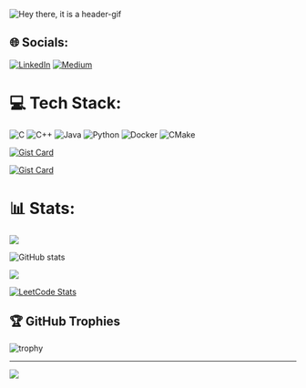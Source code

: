 
![Hey there, it is a header-gif](https://github.com/JiaChangGit/JiaChangGit/blob/main/header.gif)

## 🌐 Socials:
[![LinkedIn](https://img.shields.io/badge/LinkedIn-%230077B5.svg?logo=linkedin&logoColor=white)](https://linkedin.com/in/家菖-張-85744a301) 
[![Medium](https://img.shields.io/badge/Medium-12100E?logo=medium&logoColor=white)](https://medium.com/@xs8qw56h1)  

# 💻 Tech Stack:
![C](https://img.shields.io/badge/c-%2300599C.svg?style=for-the-badge&logo=c&logoColor=white) ![C++](https://img.shields.io/badge/c++-%2300599C.svg?style=for-the-badge&logo=c%2B%2B&logoColor=white) ![Java](https://img.shields.io/badge/java-%23ED8B00.svg?style=for-the-badge&logo=openjdk&logoColor=white) ![Python](https://img.shields.io/badge/python-3670A0?style=for-the-badge&logo=python&logoColor=ffdd54) ![Docker](https://img.shields.io/badge/docker-%230db7ed.svg?style=for-the-badge&logo=docker&logoColor=white) ![CMake](https://img.shields.io/badge/CMake-%23008FBA.svg?style=for-the-badge&logo=cmake&logoColor=white)

[![Gist Card](https://github-readme-stats.vercel.app/api/gist?id=e97ed376e25f1a5a132df4e98462fe70)](https://gist.github.com/JiaChangGit/e97ed376e25f1a5a132df4e98462fe70/)

[![Gist Card](https://github-readme-stats.vercel.app/api/gist?id=3ba794b8151e9a148b878947c074e07c)](https://gist.github.com/JiaChangGit/3ba794b8151e9a148b878947c074e07c/)

# 📊 Stats:
![](https://github-readme-stats.vercel.app/api/top-langs/?username=JiaChangGit&theme=moltack&hide_border=false&count_private=true&layout=compact)

![GitHub stats](https://github-readme-stats.vercel.app/api?username=JiaChangGit&theme=moltack&hide_border=false&include_all_commits=true&count_private=true&rank_icon=github)

![](https://github-readme-streak-stats.herokuapp.com/?user=JiaChangGit&theme=moltack&hide_border=false&layout=compact)

[![LeetCode Stats](https://leetcard.jacoblin.cool/JiaChangGit?theme=unicorn&font=Ruthie&ext=heatmap)](https://leetcode.com/JiaChangGit/)

## 🏆 GitHub Trophies
![trophy](https://github-profile-trophy.vercel.app/?username=JiaChangGit&theme=alduin&no-frame=false&no-bg=true&margin-w=2&rank=-C)

---
[![](https://visitcount.itsvg.in/api?id=JiaChangGit&icon=0&color=0)](https://visitcount.itsvg.in)

<!-- Proudly created with GPRM ( https://gprm.itsvg.in ) -->
